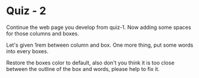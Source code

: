 # Quiz - 2

Continue the web page you develop from quiz-1. Now adding some spaces for those columns and boxes.

Let's given 1rem between column and box. One more thing, put some words into every boxes. 

Restore the boxes color to default, also don't you think it is too close between the outline of the box and words, please help to fix it.
